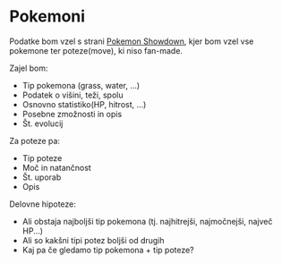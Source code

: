 # Pokemoni

Podatke bom vzel s strani [Pokemon Showdown](https://dex.pokemonshowdown.com/pokemon), kjer bom vzel vse pokemone ter poteze(move), ki niso fan-made.

Zajel bom:
- Tip pokemona (grass, water, ...)
- Podatek o višini, teži, spolu
- Osnovno statistiko(HP, hitrost, ...)
- Posebne zmožnosti in opis
- Št. evolucij

Za poteze pa:
- Tip poteze
- Moč in natančnost
- Št. uporab
- Opis

Delovne hipoteze:
- Ali obstaja najboljši tip pokemona (tj. najhitrejši, najmočnejši, največ HP...)
- Ali so kakšni tipi potez boljši od drugih
- Kaj pa če gledamo tip pokemona + tip poteze?